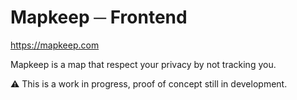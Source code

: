 # Mapkeep ─ Frontend

https://mapkeep.com

Mapkeep is a map that respect your privacy by not tracking you.

⚠ This is a work in progress, proof of concept still in development.
